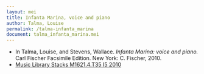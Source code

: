 ```yaml
---
layout: mei
title: Infanta Marina, voice and piano
author: Talma, Louise
permalink: /talma-infanta_marina
document: talma_infanta_marina.mei
---
```


- In Talma, Louise, and Stevens, Wallace. *Infanta Marina: voice and piano.* Carl Fischer Facsimile Edition. New York: C. Fischer, 2010.
- <a href="https://tufts-primo.hosted.exlibrisgroup.com/permalink/f/bnf7qa/01TUN_ALMA21100441780003851">Music Library Stacks M1621.4.T35 I5 2010</a>
